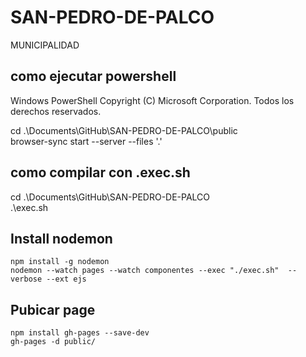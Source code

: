 # SAN-PEDRO-DE-PALCO
MUNICIPALIDAD
## como ejecutar powershell
Windows PowerShell
Copyright (C) Microsoft Corporation. Todos los derechos reservados.

cd .\Documents\GitHub\SAN-PEDRO-DE-PALCO\public\
browser-sync start --server --files '.'

## como compilar con .exec.sh

cd .\Documents\GitHub\SAN-PEDRO-DE-PALCO\
.\exec.sh

## Install nodemon

```
npm install -g nodemon
nodemon --watch pages --watch componentes --exec "./exec.sh"  --verbose --ext ejs
```

## Pubicar page

```
npm install gh-pages --save-dev
gh-pages -d public/
```